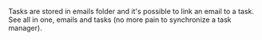 Tasks are stored in emails folder and it's possible to link an email to a task.
See all in one, emails and tasks (no more pain to synchronize a task manager).